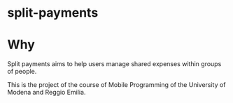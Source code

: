 # split-payments

# Why
Split payments aims to help users manage shared expenses within groups of people.

This is the project of the course of Mobile Programming of the University of Modena and Reggio Emilia.
